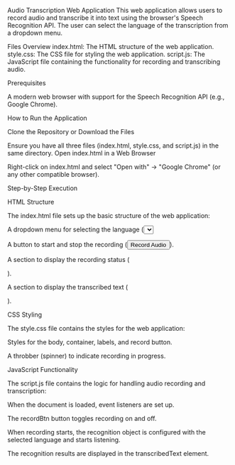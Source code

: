Audio Transcription Web Application
This web application allows users to record audio and transcribe it into text using the browser's Speech Recognition API. The user can select the language of the transcription from a dropdown menu.


Files Overview
index.html: The HTML structure of the web application.
style.css: The CSS file for styling the web application.
script.js: The JavaScript file containing the functionality for recording and transcribing audio.


Prerequisites

A modern web browser with support for the Speech Recognition API (e.g., Google Chrome).

How to Run the Application

Clone the Repository or Download the Files

Ensure you have all three files (index.html, style.css, and script.js) in the same directory.
Open index.html in a Web Browser

Right-click on index.html and select "Open with" -> "Google Chrome" (or any other compatible browser).


Step-by-Step Execution

HTML Structure

The index.html file sets up the basic structure of the web application:

A dropdown menu for selecting the language (<select id="language-select">).

A button to start and stop the recording (<button id="record-btn">Record Audio</button>).

A section to display the recording status (<p id="recording-status"></p>).

A section to display the transcribed text (<p id="transcribed-text"></p>).

CSS Styling

The style.css file contains the styles for the web application:

Styles for the body, container, labels, and record button.

A throbber (spinner) to indicate recording in progress.


JavaScript Functionality

The script.js file contains the logic for handling audio recording and transcription:

When the document is loaded, event listeners are set up.

The recordBtn button toggles recording on and off.

When recording starts, the recognition object is configured with the selected language and starts listening.

The recognition results are displayed in the transcribedText element.